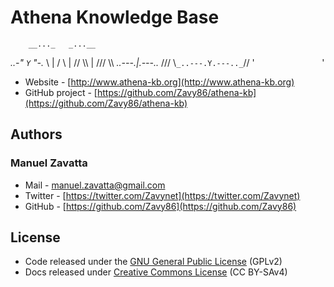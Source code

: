# Athena Knowledge Base

        __..._   _...__
   _..-"      `Y`      "-._
   \           |           /
   \\          |          //
   \\\         |         ///
    \\\ _..---.|.---.._ ///
     \\`_..---.Y.---.._`//
      '`               `'

- Website - [http://www.athena-kb.org](http://www.athena-kb.org)
- GitHub project - [https://github.com/Zavy86/athena-kb](https://github.com/Zavy86/athena-kb)

## Authors

### Manuel Zavatta
- Mail - [manuel.zavatta@gmail.com](mailto:manuel.zavatta@gmail.com)
- Twitter - [https://twitter.com/Zavynet](https://twitter.com/Zavynet)
- GitHub - [https://github.com/Zavy86](https://github.com/Zavy86)

## License
- Code released under the [GNU General Public License](http://www.gnu.org/licenses/gpl-2.0.html) (GPLv2)
- Docs released under [Creative Commons License](http://creativecommons.org/licenses/by-sa/4.0/) (CC BY-SAv4)